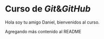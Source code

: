 # Curso de _Git_&_GitHub_

Hola soy tu amigo Daniel, bienvenidos al curso.

Agregando más contenido al README